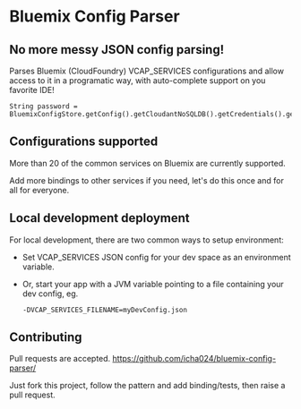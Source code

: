 # Bluemix Config Parser

## No more messy JSON config parsing!
Parses Bluemix (CloudFoundry) VCAP_SERVICES configurations and allow access to it in a programatic way, with auto-complete support on you favorite IDE!

```
String password = BluemixConfigStore.getConfig().getCloudantNoSQLDB().getCredentials().getPassword();
```

## Configurations supported
More than 20 of the common services on Bluemix are currently supported.

Add more bindings to other services if you need, let's do this once and for all for everyone.

## Local development deployment
For local development, there are two common ways to setup environment:
* Set VCAP_SERVICES JSON config for your dev space as an environment variable.
* Or, start your app with a JVM variable pointing to a file containing your dev config, eg.

  ```
  -DVCAP_SERVICES_FILENAME=myDevConfig.json
  ```

## Contributing
Pull requests are accepted.
https://github.com/icha024/bluemix-config-parser/

Just fork this project, follow the pattern and add binding/tests, then raise a pull request.
